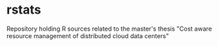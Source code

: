 # rstats
Repository holding R sources related to the master's thesis "Cost aware resource management of distributed cloud data centers"
